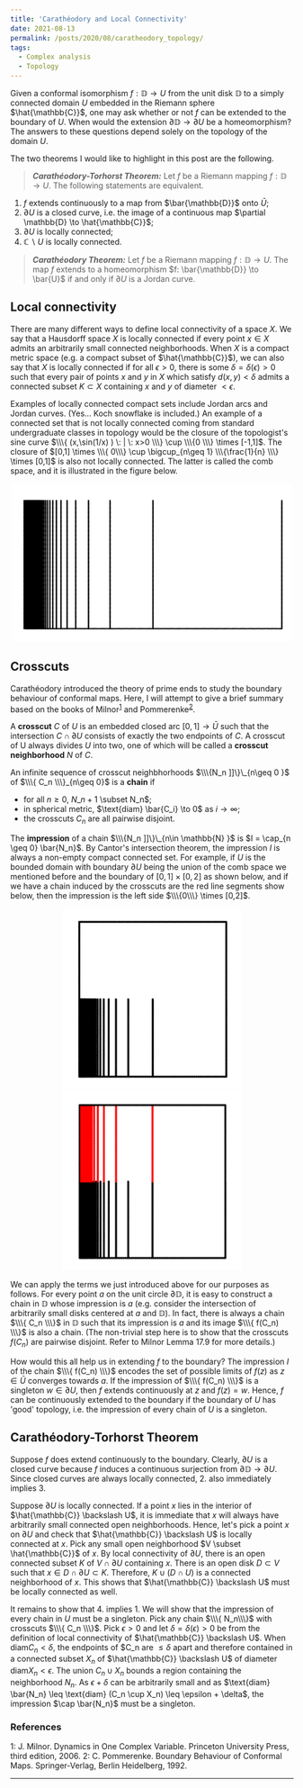 ```yaml
---
title: 'Carathéodory and Local Connectivity'
date: 2021-08-13
permalink: /posts/2020/08/caratheodory_topology/
tags:
  - Complex analysis
  - Topology
---
```


Given a conformal isomorphism $f: \mathbb{D} \to U$ from the unit disk $\mathbb{D}$ to a simply connected domain $U$ embedded in the Riemann sphere $\hat{\mathbb{C}}$, one may ask whether or not $f$ can be extended to the boundary of $U$. When would the extension $\partial \mathbb{D} \to \partial U$ be a homeomorphism? The answers to these questions depend solely on the topology of the domain $U$.

The two theorems I would like to highlight in this post are the following.

> **_Carathéodory-Torhorst Theorem:_** Let $f$ be a Riemann mapping $f: \mathbb{D} \to U$. The following statements are equivalent.
1. $f$ extends continuously to a map from $\bar{\mathbb{D}}$ onto $\bar{U}$;
2. $\partial U$ is a closed curve, i.e. the image of a continuous map $\partial \mathbb{D} \to \hat{\mathbb{C}}$;
3. $\partial U$ is locally connected;
4. $\mathbb{C}\backslash U$ is locally connected.

> **_Carathéodory Theorem:_** Let $f$ be a Riemann mapping $f: \mathbb{D} \to U$. The map $f$ extends to a homeomorphism $f: \bar{\mathbb{D}} \to \bar{U}$ if and only if $\partial U$ is a Jordan curve.

## Local connectivity

There are many different ways to define local connectivity of a space $X$. We say that a Hausdorff space $X$ is locally connected if every point $x \in X$ admits an arbitrarily small connected neighborhoods. When $X$ is a compact metric space (e.g. a compact subset of $\hat{\mathbb{C}}$), we can also say that $X$ is locally connected if for all $\epsilon >0$, there is some $\delta = \delta(\epsilon) >0$ such that every pair of points $x$ and $y$ in $X$ which satisfy $d(x,y) < \delta$ admits a connected subset $K \subset X$ containing $x$ and $y$ of diameter $< \epsilon$.

Examples of locally connected compact sets include Jordan arcs and Jordan curves. (Yes... Koch snowflake is included.) An example of a connected set that is not locally connected coming from standard undergraduate classes in topology would be the closure of the topologist's sine curve $\\\{ (x,\sin(1/x) ) \: | \: x>0 \\\} \cup \\\{0 \\\} \times [-1,1]$. The closure of $[0,1] \times \\\{ 0\\\} \cup \bigcup_{n\geq 1} \\\{\frac{1}{n} \\\} \times [0,1]$ is also not locally connected. The latter is called the comb space, and it is illustrated in the figure below.

<p align="center">
  <img src="/images/comb.png" width="500"/>
</p>

## Crosscuts

Carathéodory introduced the theory of prime ends to study the boundary behaviour of conformal maps. Here, I will attempt to give a brief summary based on the books of Milnor<sup>[1](#fn1)</sup> and Pommerenke<sup>[2](#fn1)</sup>.

A **crosscut** $C$ of $U$ is an embedded closed arc $[0,1] \to \bar{U}$ such that the intersection $C \cap \partial U$ consists of exactly the two endpoints of $C$. A crosscut of U always divides $U$ into two, one of which will be called a **crosscut neighborhood** $N$ of $C$.

An infinite sequence of crosscut neighbhorhoods $\\\{N_n ]]\}\_{n\geq 0 }$ of $\\\{ C_n \\\}_{n\geq 0}$ is a **chain** if
* for all $n\geq 0$, $N\_{n+1}$ \subset N_n$;
* in spherical metric, $\text{diam} \bar{C_i} \to 0$ as $i\to \infty$;
* the crosscuts $C_n$ are all pairwise disjoint.

The **impression** of a chain $\\\{N_n ]]\}\_{n\in \mathbb{N} }$ is $I = \cap_{n \geq 0} \bar{N_n}$. By Cantor's intersection theorem, the impression $I$ is always a non-empty compact connected set. For example, if $U$ is the bounded domain with boundary $\partial U$ being the union of the comb space we mentioned before and the boundary of $[0,1] \times [0,2]$ as shown below, and if we have a chain induced by the crosscuts are the red line segments show below, then the impression is the left side $\\\{0\\\} \times [0,2]$.

<p align="center">
  <img src="/images/combdomain.png" width="320" height="320" /> <img src="/images/crosscuts.png" width="320" height="320" />
</p>

We can apply the terms we just introduced above for our purposes as follows. For every point $a$ on the unit circle $\partial \mathbb{D}$, it is easy to construct a chain in $\mathbb{D}$ whose impression is $a$ (e.g. consider the intersection of arbitrarily small disks centered at $a$ and $\mathbb{D}$). In fact, there is always a chain $\\\{ C_n \\\}$ in $\mathbb{D}$ such that its impression is $a$ and its image $\\\{ f(C_n) \\\}$ is also a chain. (The non-trivial step here is to show that the crosscuts $f(C_n)$ are pairwise disjoint. Refer to Milnor Lemma 17.9 for more details.)

How would this all help us in extending $f$ to the boundary? The impression $I$ of the chain $\\\{ f(C_n) \\\}$ encodes the set of possible limits of $f(z)$ as $z \in \bar{U}$ converges towards $a$. If the impression of $\\\{ f(C_n) \\\}$ is a singleton $w \in \partial U$, then $f$ extends continuously at $z$ and $f(z)=w$. Hence, $f$ can be continuously extended to the boundary if the boundary of $U$ has 'good' topology, i.e. the impression of every chain of $U$ is a singleton.

## Carathéodory-Torhorst Theorem

Suppose $f$ does extend continuously to the boundary. Clearly, $\partial U$ is a closed curve because $f$ induces a continuous surjection from $\partial \mathbb{D} \to \partial U$. Since closed curves are always locally connected, 2. also immediately implies 3.

Suppose $\partial U$ is locally connected. If a point $x$ lies in the interior of $\hat{\mathbb{C}} \backslash U$, it is immediate that $x$ will always have arbitrarily small connected open neighborhoods. Hence, let's pick a point $x$ on $\partial U$ and check that $\hat{\mathbb{C}} \backslash U$ is locally connected at $x$. Pick any small open neighborhood $V \subset \hat{\mathbb{C}}$ of $x$. By local connectivity of $\partial U$, there is an open connected subset $K$ of $V \cap \partial U$ containing $x$. There is an open disk $D \subset V$ such that $x \in D \cap \partial U \subset K$. Therefore, $K \cup (D \cap U)$ is a connected neighborhood of $x$. This shows that $\hat{\mathbb{C}} \backslash U$
must be locally connected as well.

It remains to show that 4. implies 1. We will show that the impression of every chain in $U$ must be a singleton. Pick any chain $\\\{ N_n\\\}$ with crosscuts $\\\{ C_n \\\}$. Pick $\epsilon >0$ and let $\delta = \delta(\epsilon) >0$ be from the definition of local connectivity of $\hat{\mathbb{C}} \backslash U$. When $\text{diam} C_n < \delta$, the endpoints of $C_n are $\leq \delta$ apart and therefore contained in a connected subset $X_n$ of $\hat{\mathbb{C}} \backslash U$ of diameter $\text{diam} X_n < \epsilon$. The union $C_n \cup X_n$ bounds a region containing the neighborhood $N_n$. As $\epsilon + \delta$ can be arbitrarily small and as $\text{diam} \bar{N_n} \leq \text{diam} (C_n \cup X_n) \leq \epsilon + \delta$, the impression $\cap \bar{N_n}$ must be a singleton.

### References
<a name="fn3">1</a>: J. Milnor. Dynamics in One Complex Variable. Princeton University Press, third edition, 2006.
<a name="fn2">2</a>: C. Pommerenke. Boundary Behaviour of Conformal Maps. Springer-Verlag, Berlin Heidelberg, 1992.

------
